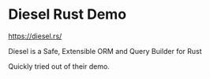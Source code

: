 # Diesel Rust Demo

https://diesel.rs/

Diesel is a Safe, Extensible ORM and Query Builder for Rust

Quickly tried out of their demo.